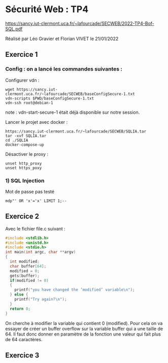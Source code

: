 # Sécurité Web : TP4

https://sancy.iut-clermont.uca.fr/~lafourcade/SECWEB/2022-TP4-Bof-SQL.pdf

Réalisé par Léo Gravier et Florian VIVET le 21/01/2022

## Exercice 1

### Config : on a lancé les commandes suivantes :

Configurer vdn :  
```
wget https://sancy.iut-clermont.uca.fr/~lafourcade/SECWEB/baseConfigSecure-1.txt
vdn-scripts $PWD/baseConfigSecure-1.txt
vdn-ssh root@debian-1
```
note : vdn-start-secure-1 était déjà disponible sur notre session.  

Lancer le projet avec docker :  
```
https://sancy.iut-clermont.uca.fr/~lafourcade/SECWEB/SQLIA.tar
tar -xvf SQLIA.tar
cd ./SQLIA
docker-compose-up
```
Désactiver le proxy :  
```
unset http_proxy
unset https_poxy
```

### 1) SQL Injection

Mot de passe pas testé
```
mdp"' OR 'x'='x' LIMIT 1;--
```

## Exercice 2

Avec le fichier file.c suivant :
```c
#include <stdlib.h>
#include <unistd.h>
#include <stdio.h>
int main(int argc, char **argv)
{
  int modified;
  char buffer[64];
  modified = 0;
  gets(buffer);
  if(modified != 0) 
  {
    printf("you have changed the ’modified’ variable\n");
  } else {
    printf("Try again?\n");
  }
  return 0;
}
```

On cherche à modifier la variable qui contient 0 (modified). Pour cela on va essayer de créer un buffer overflow sur la variable buffer qui a une taille de 64. Il faut donc donner en paramètre de la fonction une valeur qui fait plus de 64 caractères.

## Exercice 3






